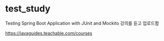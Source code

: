 # test_study

Testing Spring Boot Application with JUnit and Mockito 강의를 듣고 업로드함

https://javaguides.teachable.com/courses 
